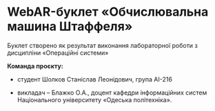 # WebAR-буклет «Обчислювальна машина Штаффеля»
Буклет створено як результат виконання лабораторної роботи з дисципліни
«Операційні системи»

**Команда проєкту:**

- студент Шолков Станіслав Леонідович, група АІ-216

- викладач – Блажко О.А., доцент кафедри інформаційних систем Національного університету «Одеська політехніка».
